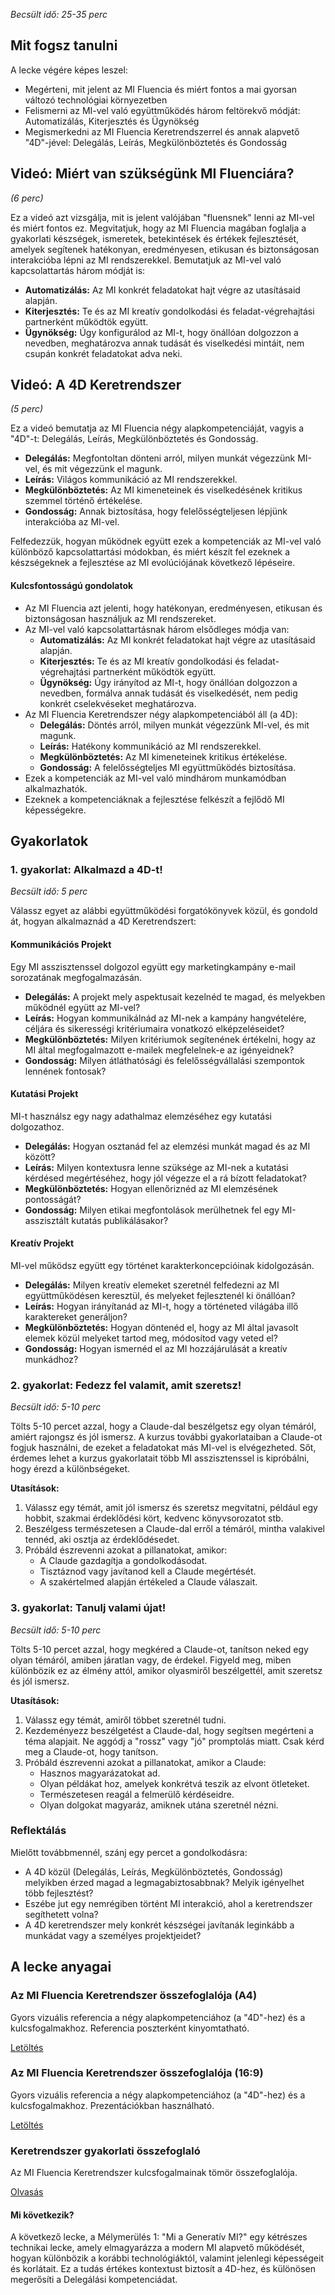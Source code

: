*Becsült idő: 25-35 perc*

## Mit fogsz tanulni

A lecke végére képes leszel:

*   Megérteni, mit jelent az MI Fluencia és miért fontos a mai gyorsan változó technológiai környezetben
*   Felismerni az MI-vel való együttműködés három feltörekvő módját: Automatizálás, Kiterjesztés és Ügynökség
*   Megismerkedni az MI Fluencia Keretrendszerrel és annak alapvető "4D"-jével: Delegálás, Leírás, Megkülönböztetés és Gondosság

## Videó: Miért van szükségünk MI Fluenciára?

*(6 perc)*

Ez a videó azt vizsgálja, mit is jelent valójában "fluensnek" lenni az MI-vel és miért fontos ez. Megvitatjuk, hogy az MI Fluencia magában foglalja a gyakorlati készségek, ismeretek, betekintések és értékek fejlesztését, amelyek segítenek hatékonyan, eredményesen, etikusan és biztonságosan interakcióba lépni az MI rendszerekkel. Bemutatjuk az MI-vel való kapcsolattartás három módját is:

*   **Automatizálás:** Az MI konkrét feladatokat hajt végre az utasításaid alapján.
*   **Kiterjesztés:** Te és az MI kreatív gondolkodási és feladat-végrehajtási partnerként működtök együtt.
*   **Ügynökség:** Úgy konfigurálod az MI-t, hogy önállóan dolgozzon a nevedben, meghatározva annak tudását és viselkedési mintáit, nem csupán konkrét feladatokat adva neki.

## Videó: A 4D Keretrendszer

*(5 perc)*

Ez a videó bemutatja az MI Fluencia négy alapkompetenciáját, vagyis a "4D"-t: Delegálás, Leírás, Megkülönböztetés és Gondosság.

*   **Delegálás:** Megfontoltan dönteni arról, milyen munkát végezzünk MI-vel, és mit végezzünk el magunk.
*   **Leírás:** Világos kommunikáció az MI rendszerekkel.
*   **Megkülönböztetés:** Az MI kimeneteinek és viselkedésének kritikus szemmel történő értékelése.
*   **Gondosság:** Annak biztosítása, hogy felelősségteljesen lépjünk interakcióba az MI-vel.

Felfedezzük, hogyan működnek együtt ezek a kompetenciák az MI-vel való különböző kapcsolattartási módokban, és miért készít fel ezeknek a készségeknek a fejlesztése az MI evolúciójának következő lépéseire.

#### Kulcsfontosságú gondolatok

*   Az MI Fluencia azt jelenti, hogy hatékonyan, eredményesen, etikusan és biztonságosan használjuk az MI rendszereket.
*   Az MI-vel való kapcsolattartásnak három elsődleges módja van:
    *   **Automatizálás:** Az MI konkrét feladatokat hajt végre az utasításaid alapján.
    *   **Kiterjesztés:** Te és az MI kreatív gondolkodási és feladat-végrehajtási partnerként működtök együtt.
    *   **Ügynökség:** Úgy irányítod az MI-t, hogy önállóan dolgozzon a nevedben, formálva annak tudását és viselkedését, nem pedig konkrét cselekvéseket meghatározva.
*   Az MI Fluencia Keretrendszer négy alapkompetenciából áll (a 4D):
    *   **Delegálás:** Döntés arról, milyen munkát végezzünk MI-vel, és mit magunk.
    *   **Leírás:** Hatékony kommunikáció az MI rendszerekkel.
    *   **Megkülönböztetés:** Az MI kimeneteinek kritikus értékelése.
    *   **Gondosság:** A felelősségteljes MI együttműködés biztosítása.
*   Ezek a kompetenciák az MI-vel való mindhárom munkamódban alkalmazhatók.
*   Ezeknek a kompetenciáknak a fejlesztése felkészít a fejlődő MI képességekre.

## Gyakorlatok

### 1. gyakorlat: Alkalmazd a 4D-t!

*Becsült idő: 5 perc*

Válassz egyet az alábbi együttműködési forgatókönyvek közül, és gondold át, hogyan alkalmaznád a 4D Keretrendszert:

#### Kommunikációs Projekt

Egy MI asszisztenssel dolgozol együtt egy marketingkampány e-mail sorozatának megfogalmazásán.

*   **Delegálás:** A projekt mely aspektusait kezelnéd te magad, és melyekben működnél együtt az MI-vel?
*   **Leírás:** Hogyan kommunikálnád az MI-nek a kampány hangvételére, céljára és sikerességi kritériumaira vonatkozó elképzeléseidet?
*   **Megkülönböztetés:** Milyen kritériumok segítenének értékelni, hogy az MI által megfogalmazott e-mailek megfelelnek-e az igényeidnek?
*   **Gondosság:** Milyen átláthatósági és felelősségvállalási szempontok lennének fontosak?

#### Kutatási Projekt

MI-t használsz egy nagy adathalmaz elemzéséhez egy kutatási dolgozathoz.

*   **Delegálás:** Hogyan osztanád fel az elemzési munkát magad és az MI között?
*   **Leírás:** Milyen kontextusra lenne szüksége az MI-nek a kutatási kérdésed megértéséhez, hogy jól végezze el a rá bízott feladatokat?
*   **Megkülönböztetés:** Hogyan ellenőriznéd az MI elemzésének pontosságát?
*   **Gondosság:** Milyen etikai megfontolások merülhetnek fel egy MI-asszisztált kutatás publikálásakor?

#### Kreatív Projekt

MI-vel működsz együtt egy történet karakterkoncepcióinak kidolgozásán.

*   **Delegálás:** Milyen kreatív elemeket szeretnél felfedezni az MI együttműködésen keresztül, és melyeket fejlesztenél ki önállóan?
*   **Leírás:** Hogyan irányítanád az MI-t, hogy a történeted világába illő karaktereket generáljon?
*   **Megkülönböztetés:** Hogyan döntenéd el, hogy az MI által javasolt elemek közül melyeket tartod meg, módosítod vagy veted el?
*   **Gondosság:** Hogyan ismernéd el az MI hozzájárulását a kreatív munkádhoz?

### 2. gyakorlat: Fedezz fel valamit, amit szeretsz!

*Becsült idő: 5-10 perc*

Tölts 5-10 percet azzal, hogy a Claude-dal beszélgetsz egy olyan témáról, amiért rajongsz és jól ismersz. A kurzus további gyakorlataiban a Claude-ot fogjuk használni, de ezeket a feladatokat más MI-vel is elvégezheted. Sőt, érdemes lehet a kurzus gyakorlatait több MI asszisztenssel is kipróbálni, hogy érezd a különbségeket.

**Utasítások:**

1.  Válassz egy témát, amit jól ismersz és szeretsz megvitatni, például egy hobbit, szakmai érdeklődési kört, kedvenc könyvsorozatot stb.
2.  Beszélgess természetesen a Claude-dal erről a témáról, mintha valakivel tennéd, aki osztja az érdeklődésedet.
3.  Próbáld észrevenni azokat a pillanatokat, amikor:
    *   A Claude gazdagítja a gondolkodásodat.
    *   Tisztáznod vagy javítanod kell a Claude megértését.
    *   A szakértelmed alapján értékeled a Claude válaszait.

### 3. gyakorlat: Tanulj valami újat!

*Becsült idő: 5-10 perc*

Tölts 5-10 percet azzal, hogy megkéred a Claude-ot, tanítson neked egy olyan témáról, amiben járatlan vagy, de érdekel. Figyeld meg, miben különbözik ez az élmény attól, amikor olyasmiről beszélgettél, amit szeretsz és jól ismersz.

**Utasítások:**

1.  Válassz egy témát, amiről többet szeretnél tudni.
2.  Kezdeményezz beszélgetést a Claude-dal, hogy segítsen megérteni a téma alapjait. Ne aggódj a "rossz" vagy "jó" promptolás miatt. Csak kérd meg a Claude-ot, hogy tanítson.
3.  Próbáld észrevenni azokat a pillanatokat, amikor a Claude:
    *   Hasznos magyarázatokat ad.
    *   Olyan példákat hoz, amelyek konkrétvá teszik az elvont ötleteket.
    *   Természetesen reagál a felmerülő kérdéseidre.
    *   Olyan dolgokat magyaráz, amiknek utána szeretnél nézni.

### Reflektálás

Mielőtt továbbmennél, szánj egy percet a gondolkodásra:

*   A 4D közül (Delegálás, Leírás, Megkülönböztetés, Gondosság) melyikben érzed magad a legmagabiztosabbnak? Melyik igényelhet több fejlesztést?
*   Eszébe jut egy nemrégiben történt MI interakció, ahol a keretrendszer segíthetett volna?
*   A 4D keretrendszer mely konkrét készségei javítanák leginkább a munkádat vagy a személyes projektjeidet?

## A lecke anyagai

### Az MI Fluencia Keretrendszer összefoglalója (A4)

Gyors vizuális referencia a négy alapkompetenciához (a "4D"-hez) és a kulcsfogalmakhoz. Referencia poszterként kinyomtatható.

[Letöltés](../pamphlets/b383cf6baddbfc72fdf8b0ed533a518e2872d531.pdf)

### Az MI Fluencia Keretrendszer összefoglalója (16:9)

Gyors vizuális referencia a négy alapkompetenciához (a "4D"-hez) és a kulcsfogalmakhoz. Prezentációkban használható.

[Letöltés](../pamphlets/334975cdec18f744b4fa511dc8518bd8d119d29d.pdf)

### Keretrendszer gyakorlati összefoglaló

Az MI Fluencia Keretrendszer kulcsfogalmainak tömör összefoglalója.

[Olvasás](https://ringling.libguides.com/ai/framework)

#### Mi következik?

A következő lecke, a Mélymerülés 1: "Mi a Generatív MI?" egy kétrészes technikai lecke, amely elmagyarázza a modern MI alapvető működését, hogyan különbözik a korábbi technológiáktól, valamint jelenlegi képességeit és korlátait. Ez a tudás értékes kontextust biztosít a 4D-hez, és különösen megerősíti a Delegálási kompetenciádat.



